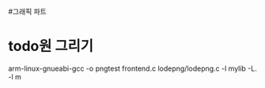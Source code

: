 #그래픽 파트

# todo원 그리기

arm-linux-gnueabi-gcc -o pngtest frontend.c lodepng/lodepng.c -l mylib -L. -l m